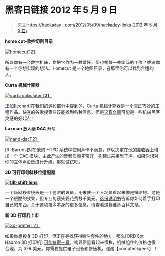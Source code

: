 # 黑客日链接 2012 年 5 月 9 日

> 原文:[https://hackaday . com/2012/05/09/hackaday-links-2012 年 5 月 9 日/](https://hackaday.com/2012/05/09/hackaday-links-may-9th-2012/)

**home cut–数控切割目录**

[![homecut](../Images/1300e4135ed95747347ec98d88786fb8.png "homecut")T2】](http://hackaday.com/2012/05/09/hackaday-links-may-9th-2012/homecut/)

所以你有一台数控机床，你把它作为一种爱好，但也想做一些实际的工作？或者你有一个你想实现的想法。Homecut 是一个地图目录，在那里你可以找到合适的人。

**Curta 机械计算器**

[![curta calculator](../Images/188930b4ecb18c15fae4b740d9a54660.png "curta-calc")T2】](http://hackaday.com/2012/05/09/hackaday-links-may-9th-2012/curta-calc/)

正如[leehart]在[我们的评论部分](http://hackaday.com/2012/03/25/antique-electromechanical-calculating-machines/ "antique mechanical calculating machines")中提到的，Curta 机械计算器是一个真正巧妙的工程作品。快速的谷歌搜索应该能找到各种信息，但是[这篇文章](http://www.jcopro.net/2012/04/06/the-curta-mechanical-calculator-mechanical-hacking-inspiration/ "Curta mechanical calculator")可能是一些机械黑客灵感的好起点！

**Luxman 放大器 DAC** 升级

[![nand-dac](../Images/0de86e271bfb0ab22d9688b1359da349.png "nand-dac")T2】](http://hackaday.com/2012/05/09/hackaday-links-may-9th-2012/nand-dac/)

[R. Barrios]对在他的 HTPC 系统中使用声卡不满意，所以决定[在他的接收器](http://www.rbarrios.com/projects/MDCDAC/ "Luxman A386 Amplifier DAC Upgrade")上增加一个 DAC 模块。由此产生的音频质量非常好，构建出来相当干净。如果你想对你的立体声设备进行升级，那就试试吧。

**3D 可打印倾斜移位适配器**

**[![tilt-shift-lens](../Images/f3474b97e6a2f8aa8e5e736ff1a3379f.png "tilt-shift-lens")](http://hackaday.com/2012/05/09/hackaday-links-may-9th-2012/tilt-shift-lens/)** 

一个倾斜移位镜头是一个整洁的设备，用来使一个大场景看起来像是微缩的。这是一个很酷的效果，但专业的镜头要花费数千美元。[这份说明书](http://www.instructables.com/id/Printable-Tilt-Shift-Lens-Adapter/#step1 "3d printable Tilt-shift Adapter")告诉你如何着手打印自己的东西。关于这项技术本身的更多信息，请查看这篇维基百科文章。

**新 3D 打印机上市**

[![3d-printer](../Images/c2e14e672bc25e1b5db5d28974fb5dea.png "3d-printer")T2】](http://hackaday.com/2012/05/09/hackaday-links-may-9th-2012/3d-printer/)

如果你想投身 3D 打印，但正在寻找获得零件套件的地方，那么[ORD Bot Hadron 3D 打印机] [可能值得一看](https://www.inventables.com/technologies/ord-bot-hadron-3d-printer-mechanical-platform)。构建质量看起来很棒，机械组件的价格也很合理，为 399 美元。你需要提供电子设备和挤压机。谢谢【comptechgeek】！